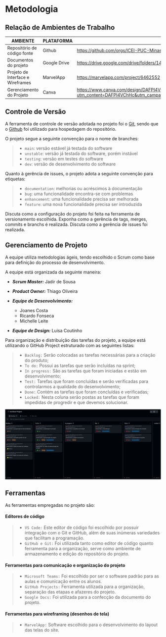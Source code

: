 
# Metodologia

## Relação de Ambientes de Trabalho
| AMBIENTE | PLATAFORMA | LINK DE ACESSO |
|----------|------------|-------------------------------------------------------------------------------------------------------|
| Repositório de código fonte | Github | https://github.com/orgs/ICEI-PUC-Minas-PMV-ADS/teams/coleta_seletiva                   |
| Documentos do projeto | Google Drive | https://drive.google.com/drive/folders/14fuFMJuTY88s1x_6aTVwBSzxhbJANJs5?usp=sharing   |
| Projeto de Interface e  Wireframes | MarvelApp | https://marvelapp.com/project/6462552                                        |
| Gerenciamento do Projeto | Canva | https://www.canva.com/design/DAFPI4VChHc/658JO-Mpr0rMwp7iASRidA/edit?utm_content=DAFPI4VChHc&utm_campaign=designshare&utm_medium=link2&utm_source=sharebutton                                        |

## Controle de Versão

A ferramenta de controle de versão adotada no projeto foi o
[Git](https://git-scm.com/), sendo que o [Github](https://github.com)
foi utilizado para hospedagem do repositório.

O projeto segue a seguinte convenção para o nome de branches:

> - `main`: versão estável já testada do software
> - `unstable`: versão já testada do software, porém instável
> - `testing`: versão em testes do software
> - `dev`: versão de desenvolvimento do software

Quanto à gerência de issues, o projeto adota a seguinte convenção para
etiquetas:

> - `documentation`: melhorias ou acréscimos à documentação
> - `bug`: uma funcionalidade encontra-se com problemas
> - `enhancement`: uma funcionalidade precisa ser melhorada
> - `feature`: uma nova funcionalidade precisa ser introduzida

Discuta como a configuração do projeto foi feita na ferramenta de versionamento escolhida. Exponha como a gerência de tags, merges, commits e branchs é realizada. Discuta como a gerência de issues foi realizada.


## Gerenciamento de Projeto

A equipe utiliza metodologias ágeis, tendo escolhido o Scrum como base para definição do processo de desenvolvimento.

A equipe está organizada da seguinte maneira:

* _**Scrum Master:**_ Jadir de Sousa

* _**Product Owner:**_ Thiago Oliveira

* _**Equipe de Desenvolvimento:**_
    - Joanes Costa
    - Ricardo Fonseca
    - Michelle Leite

* _**Equipe de Design:**_
Luisa Coutinho

Para organização e distribuição das tarefas do projeto, a equipe está utilizando o GitHub Project estruturado com as seguintes listas: 

> * `Backlog:` Serão colocadas as tarefas necessárias para a criação do produto;
> * `To do:` Possui as tarefas que serão incluídas na sprint;
> * `In progress:` São as tarefas que foram iniciadas e estão em desenvolvimento;
> * `Test:` Tarefas que foram concluídas e serão verificadas para controlarmos a qualidade do desenvolvimento;
> * `Done:` Contém as tarefas que foram concluídas e verificadas;
> * `Locked:` Nesta coluna serão postas as tarefas que foram impedidas de progredir e que devemos solucionar.

![GitHubProjects](https://github.com/ICEI-PUC-Minas-PMV-ADS/pmv-ads-2022-2-e1-proj-web-t2-coleta_seletiva/blob/main/docs/img/projects%20-%20reciclese%20-%20githubprojects.png) <br>

## Ferramentas

As ferramentas empregadas no projeto são:

#### Editores de código
> * `VS Code:` Este editor de código foi escolhido por possuir integração com o Git e GitHub, além de suas inúmeras variedades que facilitam a programação.
> * `GitHub e Git:` Foi utilizada tanto como editor de código quanto ferramenta para a organização, serve como ambiente de armazenamento e edição do repositório do projeto.

#### Ferramentas para comunicação e organização do projeto
> * `Microsoft Teams:` Foi escolhido por ser o software padrão para as aulas e comunicação entre os alunos.
> * `GitHub Projects:` Ferramenta utilizada para a organização, separação das etapas e afazeres do projeto.
> * `Google Docs:` Foi utilizada para a confecção da documento do projeto.

#### Ferramentas para wireframing (desenhos de tela)
> - `MarvelApp:` Software escolhido para o desenvolvimento do layout das telas do site.

